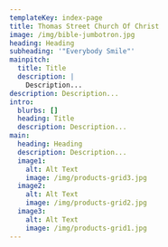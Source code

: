 ```yaml
---
templateKey: index-page
title: Thomas Street Church Of Christ
image: /img/bible-jumbotron.jpg
heading: Heading
subheading: '"Everybody Smile"'
mainpitch:
  title: Title
  description: |
    Description...
description: Description...
intro:
  blurbs: []
  heading: Title
  description: Description...
main:
  heading: Heading
  description: Description...
  image1:
    alt: Alt Text
    image: /img/products-grid3.jpg
  image2:
    alt: Alt Text
    image: /img/products-grid2.jpg
  image3:
    alt: Alt Text
    image: /img/products-grid1.jpg
---
```


